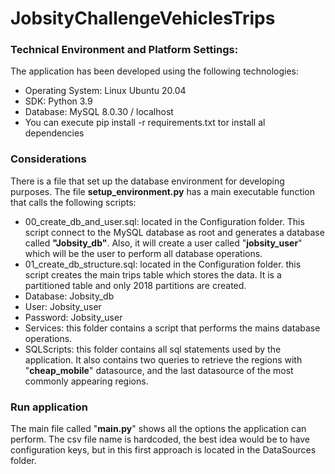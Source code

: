 # JobsityChallengeVehiclesTrips

### Technical Environment and Platform Settings:

The application has been developed using the following technologies:

- Operating System: Linux Ubuntu 20.04
- SDK: Python 3.9
- Database: MySQL 8.0.30 / localhost
- You can execute pip install -r requirements.txt tor install al dependencies


### Considerations

There is a file that set up the database environment for developing purposes.
The file **setup_environment.py** has a main executable function that calls the following scripts:

- 00_create_db_and_user.sql: located in the Configuration folder. This script connect to the MySQL database as root and generates a database called **"Jobsity_db"**. Also, it will create a user called "**jobsity_user**" which will be the user to perform all database operations.
- 01_create_db_structure.sql: located in the Configuration folder. this script creates the main trips table which stores the data. It is a partitioned table and only 2018 partitions are created.
- Database: Jobsity_db
- User: Jobsity_user
- Password: Jobsity_user
- Services: this folder contains a script that performs the mains database operations.
- SQLScripts: this folder contains all sql statements used by the application. It also contains two queries to retrieve the regions with "**cheap_mobile**" datasource, and the last datasource of the most commonly appearing regions.

### Run application

The main file called "**main.py**" shows all the options the application can perform.
The csv file name is hardcoded, the best idea would be to have configuration keys, but in this first approach is located in the DataSources folder. 



